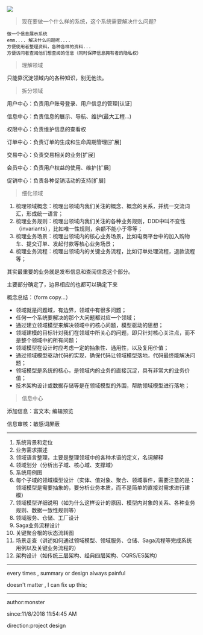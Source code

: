 
![](https://i.imgur.com/brziQHi.png)

> 现在要做一个什么样的系统，这个系统需要解决什么问题?


	做一个信息展示系统
	emm.... 解决什么问题呢....
	方便使用者整理资料，各种各样的资料...
	方便访问者查阅他们想查阅的信息（同时保障信息拥有者的隐私权）

> 理解领域

只能靠沉淀领域内的各种知识，别无他法。

> 拆分领域

用户中心：负责用户账号登录、用户信息的管理[认证]

信息中心：负责信息的展示、导航、维护(最大工程...)

权限中心：负责维护信息的查看权

订单中心：负责订单的生成和生命周期管理[扩展]

交易中心：负责交易相关的业务[扩展]

会员中心：负责用户权益的使用、维护[扩展]

促销中心：负责各种促销活动的支持[扩展]


> 细化领域


1. 梳理领域概念：梳理出领域内我们关注的概念、概念的关系，并统一交流词汇，形成统一语言；
1. 梳理业务规则：梳理出领域内我们关注的各种业务规则，DDD中叫不变性（invariants），比如唯一性规则，余额不能小于零等；
1. 梳理业务场景：梳理出领域内的核心业务场景，比如电商平台中的加入购物车、提交订单、发起付款等核心业务场景；
1. 梳理业务流程：梳理出领域内的关键业务流程，比如订单处理流程，退款流程等；

其实最重要的业务就是发布信息和查阅信息这个部分。

主要部分确定了，边界相应的也都可以确定下来

概念总结：（form copy...）


- 领域就是问题域，有边界，领域中有很多问题；
- 任何一个系统要解决的那个大问题都对应一个领域；
- 通过建立领域模型来解决领域中的核心问题，模型驱动的思想；
- 领域建模的目标针对我们在领域中所关心的问题，即只针对核心关注点，而不是整个领域中的所有问题；
- 领域模型在设计时应考虑一定的抽象性、通用性，以及复用价值；
- 通过领域模型驱动代码的实现，确保代码让领域模型落地，代码最终能解决问题；
- 领域模型是系统的核心，是领域内的业务的直接沉淀，具有非常大的业务价值；
- 技术架构设计或数据存储等是在领域模型的外围，帮助领域模型进行落地；

> 信息中心

添加信息：富文本; 编辑预览

信息审核：敏感词屏蔽




----------

1. 系统背景和定位
1. 业务需求描述
1. 领域语言整理，主要是整理领域中的各种术语的定义，名词解释
1. 领域划分（分析出子域、核心域、支撑域）
1. 系统用例图
1. 每个子域的领域模型设计（实体、值对象、聚合、领域事件，需要注意的是：领域模型是需要抽象的，要分析业务本质，而不是简单的直接对需求进行建模）
1. 领域模型详细说明（如为什么这样设计的原因、模型内对象的关系、各种业务规则、数据一致性规则等）
1. 领域服务、仓储、工厂设计
1. Saga业务流程设计
1. 关键聚合根的状态流转图
1. 场景走查（讲述如何通过领域模型、领域服务、仓储、Saga流程等完成系统用例以及关键业务流程的）
1. 架构设计（如传统三层架构、经典四层架构、CQRS/ES架构）


----------
every times , summary or design always painful

doesn't matter , I can fix up this;

----------
author:monster

since:11/8/2018 11:54:45 AM 

direction:project design